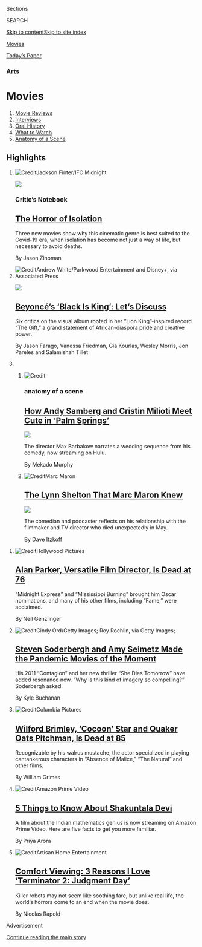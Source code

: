 <div id="app">

<div>

<div class="NYTAppHideMasthead css-zz1s19 e1suatyy0">

<div class="section css-ui9rw0 e1suatyy2">

<div class="css-11hrj97 er09x8g0">

<div class="css-6n7j50">

</div>

<span class="css-1dv1kvn">Sections</span>

<div class="css-10488qs">

<span class="css-1dv1kvn">SEARCH</span>

</div>

[Skip to content](#site-content)[Skip to site
index](#site-index)

</div>

<div id="masthead-section-label" class="css-1fnb9ct eaxe0e00">

[Movies](https://www.nytimes.com/section/movies)

</div>

<div class="css-10698na e1huz5gh0">

</div>

</div>

<div id="masthead-bar-one" class="section hasLinks css-15hmgas e1csuq9d3">

<div class="css-uqyvli e1csuq9d0">

</div>

<div class="css-1uqjmks e1csuq9d1">

</div>

<div class="css-9e9ivx">

[](https://myaccount.nytimes.com/auth/login?response_type=cookie&client_id=vi)

</div>

<div class="css-1bvtpon e1csuq9d2">

[Today’s
Paper](https://www.nytimes.com/section/todayspaper)

</div>

</div>

</div>

</div>

<div data-aria-hidden="false">

<div id="site-content" data-role="main">

<div id="collection-movies" class="section css-15h4p1b e9abtgs0">

<div class="css-1j21atc e1svk9qx1">

<div class="css-fmiefx e1svk9qx2">

<div class="css-1hk7r2m eu54l5x0">

<div id="sponsor-wrapper" class="css-7a1pgi eaca97t0" type="sponsor" hidden="">

<div id="sponsor-slug" class="css-1l4mleb eaca97t1" hidden="">

Supported by

</div>

[Continue reading the main
story](#after-sponsor)

<div id="sponsor" class="ad sponsor-wrapper" style="text-align:left;height:100%;display:block">

</div>

<div id="after-sponsor">

</div>

</div>

</div>

### <span class="css-hue6tr ezz4tcd1">[Arts](arts)</span>

</div>

<div class="css-nfcc9b e1svk9qx3">

<div class="css-vl9dhg e1svk9qx5">

<div class="css-1nrhkj6 e1svk9qx6">

# Movies

<div class="follow-button-placeholder" data-collection-id="">

</div>

</div>

</div>

</div>

</div>

1.  [Movie Reviews](/reviews/movies)
2.  [Interviews](/spotlight/interviews)
3.  [Oral History](/spotlight/oral-history)
4.  [What to Watch](/spotlight/what-to-watch)
5.  [Anatomy of a
Scene](/column/anatomy-of-a-scene)

<div class="css-4svvz1 ekkqrpp0">

<div id="collection-highlights-container" class="section css-18l1u7x e46isfb1">

<div class="css-gfgt40 ekkqrpp1">

## Highlights

1.  ![<span class="css-1nk1g0h e1oaj3zl2"><span class="css-1dv1kvn">Credit</span>Jackson
    Finter/IFC
    Midnight</span>](https://static01.nyt.com/images/2020/08/02/arts/23horror-isolation1/23horror-isolation1-videoLarge.jpg)
    
    <div class="css-10wtrbd">
    
    <div class="css-1dqkjed">
    
    [![](https://static01.nyt.com/images/2020/08/02/arts/23horror-isolation1/23horror-isolation1-thumbStandard.jpg)](/2020/07/29/movies/horror-she-dies-tomorrow-relic-amulet.html)
    
    </div>
    
    ### Critic’s Notebook
    
    ## [The Horror of Isolation](/2020/07/29/movies/horror-she-dies-tomorrow-relic-amulet.html)
    
    Three new movies show why this cinematic genre is best suited to the
    Covid-19 era, when isolation has become not just a way of life, but
    necessary to avoid
    deaths.
    
    <span class="css-me3p27"></span><span class="css-1dydysp e4e4i5l3"></span><span class="css-9voj2j">By
    <span class="css-1baulvz last-byline" itemprop="name">Jason
    Zinoman</span></span>
    
    </div>

2.  ![<span class="css-1nk1g0h e1oaj3zl2"><span class="css-1dv1kvn">Credit</span>Andrew
    White/Parkwood Entertainment and Disney+, via Associated
    Press</span>](https://static01.nyt.com/images/2020/08/03/arts/31beyonce7/merlin_175156710_9a080074-027a-45b4-b8e5-62196ac030c8-jumbo.jpg)
    
    <div class="css-10wtrbd">
    
    <div class="css-1dqkjed">
    
    [![](https://static01.nyt.com/images/2020/08/03/arts/31beyonce7/31beyonce7-thumbStandard.jpg)](/2020/07/31/arts/music/beyonce-black-is-king.html)
    
    </div>
    
    ## [Beyoncé’s ‘Black Is King’: Let’s Discuss](/2020/07/31/arts/music/beyonce-black-is-king.html)
    
    Six critics on the visual album rooted in her “Lion King”-inspired
    record “The Gift,” a grand statement of African-diaspora pride and
    creative
    power.
    
    <span class="css-me3p27"></span><span class="css-1dydysp e4e4i5l3"></span><span class="css-9voj2j">By
    <span class="css-1baulvz" itemprop="name">Jason Farago</span>,
    <span class="css-1baulvz" itemprop="name">Vanessa Friedman</span>,
    <span class="css-1baulvz" itemprop="name">Gia Kourlas</span>,
    <span class="css-1baulvz" itemprop="name">Wesley Morris</span>,
    <span class="css-1baulvz" itemprop="name">Jon Pareles</span> and
    <span class="css-1baulvz last-byline" itemprop="name">Salamishah
    Tillet</span></span>
    
    </div>

3.  1.  ![<span class="css-1nk1g0h e1oaj3zl2"><span class="css-1dv1kvn">Credit</span></span>](https://static01.nyt.com/images/2020/08/01/arts/palmspringsanatomy1/palmspringsanatomy1-videoLarge.jpg)
        
        <div class="css-10wtrbd">
        
        ### anatomy of a scene
        
        ## [How Andy Samberg and Cristin Milioti Meet Cute in ‘Palm Springs’](/2020/07/31/movies/palm-springs-clip-hulu.html)
        
        <div class="css-ajkwsy">
        
        [![](https://static01.nyt.com/images/2020/08/01/arts/palmspringsanatomy1/palmspringsanatomy1-thumbStandard.jpg)](/2020/07/31/movies/palm-springs-clip-hulu.html)
        
        </div>
        
        The director Max Barbakow narrates a wedding sequence from his
        comedy, now streaming on
        Hulu.
        
        <span class="css-me3p27"></span><span class="css-1dydysp e4e4i5l3"></span><span class="css-9voj2j">By
        <span class="css-1baulvz last-byline" itemprop="name">Mekado
        Murphy</span></span>
        
        </div>
    
    2.  ![<span class="css-1nk1g0h e1oaj3zl2"><span class="css-1dv1kvn">Credit</span>Marc
        Maron</span>](https://static01.nyt.com/images/2020/08/01/arts/31shelton-maron1/31shelton-maron1-videoLarge-v2.jpg)
        
        <div class="css-10wtrbd">
        
        ## [The Lynn Shelton That Marc Maron Knew](/2020/07/31/movies/marc-maron-lynn-shelton.html)
        
        <div class="css-ajkwsy">
        
        [![](https://static01.nyt.com/images/2020/08/01/arts/31shelton-maron1/31shelton-maron1-thumbStandard.jpg)](/2020/07/31/movies/marc-maron-lynn-shelton.html)
        
        </div>
        
        The comedian and podcaster reflects on his relationship with the
        filmmaker and TV director who died unexpectedly in
        May.
        
        <span class="css-me3p27"></span><span class="css-1dydysp e4e4i5l3"></span><span class="css-9voj2j">By
        <span class="css-1baulvz last-byline" itemprop="name">Dave
        Itzkoff</span></span>
        
        </div>

</div>

<div class="css-1xdhyk6 e46isfb0">

<div class="css-zk12ih ef6si7p0">

1.  ![<span class="css-1hhnwbi e1oaj3zl2"><span class="css-1dv1kvn">Credit</span>Hollywood
    Pictures</span>](https://static01.nyt.com/images/2020/08/01/obituaries/01Parker-obit1/31Parker6-videoLarge.jpg)
    
    <div class="css-10wtrbd">
    
    ## [Alan Parker, Versatile Film Director, Is Dead at 76](/2020/07/31/movies/alan-parker-versatile-film-director-is-dead-at-76.html)
    
    “Midnight Express” and “Mississippi Burning” brought him Oscar
    nominations, and many of his other films, including “Fame,” were
    acclaimed.
    
    <span class="css-me3p27"></span><span class="css-1dydysp e4e4i5l3"></span><span class="css-9voj2j">By
    <span class="css-1baulvz last-byline" itemprop="name">Neil
    Genzlinger</span></span>
    
    </div>

2.  ![<span class="css-1hhnwbi e1oaj3zl2"><span class="css-1dv1kvn">Credit</span>Cindy
    Ord/Getty Images; Roy Rochlin, via Getty
    Images;</span>](https://static01.nyt.com/images/2020/08/04/arts/00SODERBERGH-COMBO/00SODERBERGH-COMBO-videoLarge-v2.jpg)
    
    <div class="css-10wtrbd">
    
    ## [Steven Soderbergh and Amy Seimetz Made the Pandemic Movies of the Moment](/2020/07/31/movies/steven-soderbergh-amy-seimetz-pandemic.html)
    
    His 2011 “Contagion” and her new thriller “She Dies Tomorrow” have
    added resonance now. “Why is this kind of imagery so compelling?”
    Soderbergh
    asked.
    
    <span class="css-me3p27"></span><span class="css-1dydysp e4e4i5l3"></span><span class="css-9voj2j">By
    <span class="css-1baulvz last-byline" itemprop="name">Kyle
    Buchanan</span></span>
    
    </div>

3.  ![<span class="css-1hhnwbi e1oaj3zl2"><span class="css-1dv1kvn">Credit</span>Columbia
    Pictures</span>](https://static01.nyt.com/images/2020/08/03/world/00brimley/00brimley-videoLarge-v2.jpg)
    
    <div class="css-10wtrbd">
    
    ## [Wilford Brimley, ‘Cocoon’ Star and Quaker Oats Pitchman, Is Dead at 85](/2020/08/01/obituaries/wilford-brimley-dead.html)
    
    Recognizable by his walrus mustache, the actor specialized in
    playing cantankerous characters in “Absence of Malice,” “The
    Natural” and other
    films.
    
    <span class="css-me3p27"></span><span class="css-1dydysp e4e4i5l3"></span><span class="css-9voj2j">By
    <span class="css-1baulvz last-byline" itemprop="name">William
    Grimes</span></span>
    
    </div>

4.  ![<span class="css-1hhnwbi e1oaj3zl2"><span class="css-1dv1kvn">Credit</span>Amazon
    Prime
    Video</span>](https://static01.nyt.com/images/2020/07/31/arts/31shakuntala-primer2/merlin_175165059_16547c37-e893-491f-95ef-35e15e153060-videoLarge.jpg)
    
    <div class="css-10wtrbd">
    
    ## [5 Things to Know About Shakuntala Devi](/2020/07/31/movies/shakuntala-devi-movie.html)
    
    A film about the Indian mathematics genius is now streaming on
    Amazon Prime Video. Here are five facts to get you more
    familiar.
    
    <span class="css-me3p27"></span><span class="css-1dydysp e4e4i5l3"></span><span class="css-9voj2j">By
    <span class="css-1baulvz last-byline" itemprop="name">Priya
    Arora</span></span>
    
    </div>

5.  ![<span class="css-1hhnwbi e1oaj3zl2"><span class="css-1dv1kvn">Credit</span>Artisan
    Home
    Entertainment</span>](https://static01.nyt.com/images/2020/07/31/arts/31comfort-terminator4/31comfort-terminator4-videoLarge.jpg)
    
    <div class="css-10wtrbd">
    
    ## [Comfort Viewing: 3 Reasons I Love ‘Terminator 2: Judgment Day’](/2020/07/31/movies/comfort-viewing-terminator-2.html)
    
    Killer robots may not seem like soothing fare, but unlike real life,
    the world’s horrors come to an end when the movie
    does.
    
    <span class="css-me3p27"></span><span class="css-1dydysp e4e4i5l3"></span><span class="css-9voj2j">By
    <span class="css-1baulvz last-byline" itemprop="name">Nicolas
    Rapold</span></span>
    
    </div>

</div>

</div>

</div>

<div id="mid1-wrapper" class="css-1mn4oms eaca97t0" type="rank">

<div id="mid1-slug" class="css-1tag3rd eaca97t1">

Advertisement

</div>

[Continue reading the main
story](#after-mid1)

<div id="mid1" class="ad mid1-wrapper" style="text-align:center;height:100%;display:block">

</div>

<div id="after-mid1">

</div>

</div>

</div>

<div class="css-185go5a e1o5byef0">

<div class="css-15cbhtu">

  - [Latest](#stream-panel)
  - <span class="css-6n7j50">Search</span>
    <div class="control">
    <div class="label-container css-1dv1kvn">
    Search
    </div>
    <div class="css-wm4t3d">
    **<span id="clear-search-input" class="css-1dv1kvn">Clear this text
    input</span>
    </div>
    </div>
    <span class="css-1iovbfw"></span>

<div id="stream-panel" class="section css-8msx5b e1jz0cab1">

<div class="css-13mho3u">

1.  
    
    <div class="css-1cp3ece">
    
    <div class="css-1l4spti">
    
    [](/2020/08/03/arts/music/creem-magazine-documentary.html)
    
    <div class="css-79elbk">
    
    ![](https://static01.nyt.com/images/2020/08/04/arts/03creem1/03creem1-thumbWide-v2.jpg?quality=75&auto=webp&disable=upscale)
    
    </div>
    
    ## The Wild Story of Creem, Once ‘America’s Only Rock ’n’ Roll Magazine’
    
    A new documentary traces the rise and fall of the irreverent,
    boundary-smashing music publication where Lester Bangs did some of
    his most famous work.
    
    <div class="css-1nqbnmb ea5icrr0">
    
    By <span class="css-1n7hynb">Mike
    Rubin</span>
    
    </div>
    
    </div>
    
    <div class="css-1lc2l26 e1xfvim33">
    
    </div>
    
    </div>

2.  
    
    <div class="css-1cp3ece">
    
    <div class="css-1l4spti">
    
    [](/2020/08/03/books/midnight-sun-stephenie-meyer-twilight.html)
    
    <div class="css-79elbk">
    
    ![](https://static01.nyt.com/images/2020/08/03/books/03Meyer/03Meyer-thumbWide.jpg?quality=75&auto=webp&disable=upscale)
    
    </div>
    
    ## Stephenie Meyer Is Telling Edward’s Story, Even if It Makes Her Anxious
    
    The best-selling author talks about her latest book, “Midnight Sun,”
    which retells “Twilight” from the vampire’s perspective. Why now?
    “Because I finished it,” she says.
    
    <div class="css-1nqbnmb ea5icrr0">
    
    By <span class="css-1n7hynb">Concepción de
    León</span>
    
    </div>
    
    </div>
    
    <div class="css-1lc2l26 e1xfvim33">
    
    </div>
    
    </div>

3.  
    
    <div class="css-1cp3ece">
    
    <div class="css-1l4spti">
    
    [](/2020/08/02/books/jesse-eisenberg-when-you-finish-saving-the-world-audio.html)
    
    <div class="css-79elbk">
    
    ![](https://static01.nyt.com/images/2020/08/04/books/04Eisenberg1/merlin_174776955_5e1cd9f2-e7e2-4c7a-b8bc-e3a2a9787aa9-thumbWide.jpg?quality=75&auto=webp&disable=upscale)
    
    </div>
    
    ## It’s a Book. It’s a Podcast. It’s a Three-Act Play, in Your Ears.
    
    Jesse Eisenberg’s audio drama, “When You Finish Saving the World,”
    is coming to Audible ahead of a film adaptation with Julianne Moore.
    
    <div class="css-1nqbnmb ea5icrr0">
    
    By <span class="css-1n7hynb">Elisabeth
    Egan</span>
    
    </div>
    
    </div>
    
    <div class="css-1lc2l26 e1xfvim33">
    
    </div>
    
    </div>

4.  
    
    <div class="css-1cp3ece">
    
    <div class="css-1l4spti">
    
    [](/2020/07/31/movies/alan-parker-stream.html)
    
    <div class="css-79elbk">
    
    ![](https://static01.nyt.com/images/2020/07/31/arts/31parker-streaming1/31parker-streaming1-thumbWide.jpg?quality=75&auto=webp&disable=upscale)
    
    </div>
    
    ## Where to Stream Alan Parker’s Best Movies
    
    Though he may not have stamped a specific style on his work, he
    brought an intelligence and professionalism to each film, whether
    musicals or dark dramas.
    
    <div class="css-1nqbnmb ea5icrr0">
    
    By <span class="css-1n7hynb">Jason
    Bailey</span>
    
    </div>
    
    </div>
    
    <div class="css-1lc2l26 e1xfvim33">
    
    </div>
    
    </div>

5.  
    
    <div class="css-1cp3ece">
    
    <div class="css-1l4spti">
    
    [](/2020/07/31/arts/television/new-to-stream-netflix.html)
    
    <div class="css-79elbk">
    
    ![](https://static01.nyt.com/images/2020/08/01/multimedia/01streamaugust1/merlin_175127256_c78e620b-ca85-4153-91c9-adee0a480817-thumbWide.jpg?quality=75&auto=webp&disable=upscale)
    
    </div>
    
    ## The Best Movies and TV Shows Coming to Netflix, Amazon and More in August
    
    Every month, subscription streaming services add a new batch of
    titles to their libraries. Here are our picks for August.
    
    <div class="css-1nqbnmb ea5icrr0">
    
    By <span class="css-1n7hynb">Noel
    Murray</span>
    
    </div>
    
    </div>
    
    <div class="css-1lc2l26 e1xfvim33">
    
    </div>
    
    </div>

6.  
    
    <div class="css-1cp3ece">
    
    <div class="css-1l4spti">
    
    [](/video/movies/100000007265338/palm-springs-scene.html)
    
    <div class="css-79elbk">
    
    ![](https://static01.nyt.com/images/2020/08/01/arts/palmspringsanatomy1/palmspringsanatomy1-thumbWide.jpg?quality=75&auto=webp&disable=upscale)
    
    </div>
    
    ### <span class="css-hue6tr ezz4tcd1">Times</span><span class="css-1a54gqt">Video</span>
    
    ## ‘Palm Springs’ | Anatomy of a Scene
    
    The director Max Barbakow narrates a sequence featuring Andy Samberg
    and Cristin Milioti.
    
    <div class="css-1nqbnmb ea5icrr0">
    
    By <span class="css-1n7hynb">Mekado
    Murphy</span>
    
    </div>
    
    </div>
    
    <div class="css-1lc2l26 e1xfvim33">
    
    </div>
    
    </div>

7.  
    
    <div class="css-1cp3ece">
    
    <div class="css-1l4spti">
    
    [](/2020/07/31/movies/seriously-single-review.html)
    
    <div class="css-79elbk">
    
    ![](https://static01.nyt.com/images/2020/07/31/arts/seriously1/seriously1-thumbWide.jpg?quality=75&auto=webp&disable=upscale)
    
    </div>
    
    ## ‘Seriously Single’ Review: Celebrating the Independent Life
    
    After two failed relationships, a woman — with the help of her best
    friend — embarks on a journey to self-discovery.
    
    <div class="css-1nqbnmb ea5icrr0">
    
    By <span class="css-1n7hynb">Teo
    Bugbee</span>
    
    </div>
    
    </div>
    
    <div class="css-1lc2l26 e1xfvim33">
    
    </div>
    
    </div>

8.  
    
    <div class="css-1cp3ece">
    
    <div class="css-1l4spti">
    
    [](/2020/07/31/movies/latte-and-the-magic-waterstone-review.html)
    
    <div class="css-79elbk">
    
    ![](https://static01.nyt.com/images/2020/07/31/arts/latte1/latte1-thumbWide.jpg?quality=75&auto=webp&disable=upscale)
    
    </div>
    
    ## ‘Latte and the Magic Waterstone’ Review: A Hedgehog’s Journey
    
    Cuddly animals go on wild adventures in this animated Netflix movie.
    
    <div class="css-1nqbnmb ea5icrr0">
    
    By <span class="css-1n7hynb">Maya
    Phillips</span>
    
    </div>
    
    </div>
    
    <div class="css-1lc2l26 e1xfvim33">
    
    </div>
    
    </div>

9.  
    
    <div class="css-1cp3ece">
    
    <div class="css-1l4spti">
    
    [](/2020/07/30/arts/design/tokyo-olympics-1964-design.html)
    
    <div class="css-79elbk">
    
    ![](https://static01.nyt.com/images/2020/07/31/arts/30olympics-notebook15/30olympics-notebook15-thumbWide-v2.jpg?quality=75&auto=webp&disable=upscale)
    
    </div>
    
    ### <span class="css-m70j1g">Critic’s Notebook</span>
    
    ## The 1964 Olympics Certified a New Japan, in Steel and on the Screen
    
    The world’s elite athletes would have been in Tokyo right now if not
    for the coronavirus pandemic. When they went half a century ago,
    they discovered a capital transformed by design.
    
    <div class="css-1nqbnmb ea5icrr0">
    
    By <span class="css-1n7hynb">Jason
    Farago</span>
    
    </div>
    
    </div>
    
    <div class="css-1lc2l26 e1xfvim33">
    
    </div>
    
    </div>

10. 
    
    <div class="css-1cp3ece">
    
    <div class="css-1l4spti">
    
    [](/2020/07/30/movies/a-most-beautiful-thing-review.html)
    
    <div class="css-79elbk">
    
    ![](https://static01.nyt.com/images/2020/07/29/arts/mostbeautiful1/merlin_174879351_a4e3574a-a454-4b30-8a73-df92349190c5-thumbWide.jpg?quality=75&auto=webp&disable=upscale)
    
    </div>
    
    ## ‘A Most Beautiful Thing’ Review: New Life on the Water
    
    Mary Mazzio’s documentary follows a group of Black men who grew up
    on Chicago’s West Side and turned to rowing.
    
    <div class="css-1nqbnmb ea5icrr0">
    
    By <span class="css-1n7hynb">Kristen Yoonsoo Kim</span>
    
    </div>
    
    </div>
    
    <div class="css-1lc2l26 e1xfvim33">
    
    </div>
    
    </div>

<div class="css-13mho3u">

<div class="css-1t62hi8">

<div class="css-1stvaey">

Show
More

<div>

<div style="border:0;clip:rect(0 0 0 0);height:1px;margin:-1px;overflow:hidden;white-space:nowrap;padding:0;width:1px;position:absolute" data-role="log" data-aria-live="assertive">

</div>

<div style="border:0;clip:rect(0 0 0 0);height:1px;margin:-1px;overflow:hidden;white-space:nowrap;padding:0;width:1px;position:absolute" data-role="log" data-aria-live="assertive">

</div>

<div style="border:0;clip:rect(0 0 0 0);height:1px;margin:-1px;overflow:hidden;white-space:nowrap;padding:0;width:1px;position:absolute" data-role="log" data-aria-live="polite">

</div>

<div style="border:0;clip:rect(0 0 0 0);height:1px;margin:-1px;overflow:hidden;white-space:nowrap;padding:0;width:1px;position:absolute" data-role="log" data-aria-live="polite">

</div>

</div>

</div>

</div>

</div>

</div>

<div class="css-g6hk37 supplemental">

<div id="mid2-wrapper" class="css-10wkyv7 eaca97t0" type="lede">

<div id="mid2-slug" class="css-1tag3rd eaca97t1">

Advertisement

</div>

[Continue reading the main
story](#after-mid2)

<div id="mid2" class="ad mid2-wrapper" style="text-align:center;height:100%;display:block;min-height:250px">

</div>

<div id="after-mid2">

</div>

</div>

## Sign Up for the Movies Update Newsletter

<div class="css-hftqp3">

A roundup of the latest reviews, releases and more. Every Friday, stay
on top of Critics’ Picks, blockbusters and independent films.

</div>

[SIGN UP](/newsletters/signup/FM)

<div id="mktg-wrapper" class="css-oxle51 eaca97t0" type="mktg">

<div id="mktg-slug" class="css-1tag3rd eaca97t1">

Advertisement

</div>

[Continue reading the main
story](#after-mktg)

<div id="mktg" class="ad mktg-wrapper" style="text-align:center;height:100%;display:block">

</div>

<div id="after-mktg">

</div>

</div>

## Follow Us

<div class="module-body">

  - [**<span data-aria-hidden="true">@aoscott</span><span class="css-1dv1kvn">twitter
    page for
    @aoscott</span>](https://twitter.com/aoscott)
  - [**<span data-aria-hidden="true">@ManohlaDargis</span><span class="css-1dv1kvn">twitter
    page for
    @ManohlaDargis</span>](https://twitter.com/ManohlaDargis)
  - [**<span data-aria-hidden="true">@brooksbarnesNYT</span><span class="css-1dv1kvn">twitter
    page for
    @brooksbarnesNYT</span>](https://twitter.com/brooksbarnesNYT)
  - [**<span data-aria-hidden="true">nytwatching</span><span class="css-1dv1kvn">facebook
    page for
    nytwatching</span>](https://www.facebook.com/nytwatching)
  - [**<span data-aria-hidden="true">@watching</span><span class="css-1dv1kvn">twitter
    page for
    @watching</span>](https://twitter.com/watching)
  - [**<span data-aria-hidden="true">@nytimesarts</span><span class="css-1dv1kvn">twitter
    page for
    @nytimesarts</span>](https://twitter.com/nytimesarts)
  - [**<span data-aria-hidden="true">@kylebuchanan</span><span class="css-1dv1kvn">twitter
    page for @kylebuchanan</span>](https://twitter.com/kylebuchanan)

</div>

## Sign Up for the Watching Newsletter

<div class="css-hftqp3">

Get recommendations on the best TV shows and films to stream and watch.

</div>

[SIGN UP](/newsletters/signup/WG)

</div>

</div>

</div>

</div>

</div>

</div>

## Site Index

<div>

</div>

## Site Information Navigation

  - [© <span>2020</span> <span>The New York Times
    Company</span>](https://help.nytimes.com/hc/en-us/articles/115014792127-Copyright-notice)

<!-- end list -->

  - [NYTCo](https://www.nytco.com/)
  - [Contact
    Us](https://help.nytimes.com/hc/en-us/articles/115015385887-Contact-Us)
  - [Work with us](https://www.nytco.com/careers/)
  - [Advertise](https://nytmediakit.com/)
  - [T Brand Studio](http://www.tbrandstudio.com/)
  - [Your Ad
    Choices](https://www.nytimes.com/privacy/cookie-policy#how-do-i-manage-trackers)
  - [Privacy](https://www.nytimes.com/privacy)
  - [Terms of
    Service](https://help.nytimes.com/hc/en-us/articles/115014893428-Terms-of-service)
  - [Terms of
    Sale](https://help.nytimes.com/hc/en-us/articles/115014893968-Terms-of-sale)
  - [Site
    Map](https://spiderbites.nytimes.com)
  - [Help](https://help.nytimes.com/hc/en-us)
  - [Subscriptions](https://www.nytimes.com/subscription?campaignId=37WXW)

</div>

</div>

